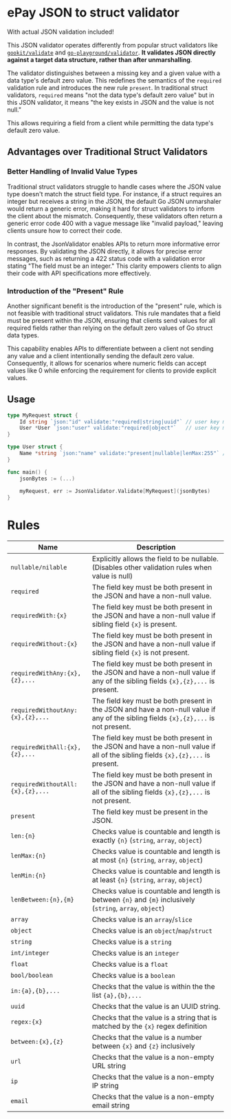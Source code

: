 # ePay JSON to struct validator
With actual JSON validation included!

This JSON validator operates differently from popular struct validators like [`gookit/validate`](https://github.com/gookit/validate) and [`go-playground/validator`](https://github.com/go-playground/validator). 
**It validates JSON directly against a target data structure, rather than after unmarshalling**.

The validator distinguishes between a missing key and a given value with a data type's default zero value. 
This redefines the semantics of the `required` validation rule and introduces the new rule `present`. 
In traditional struct validators, `required` means "not the data type's default zero value" 
but in this JSON validator, it means "the key exists in JSON and the value is not null."

This allows requiring a field from a client while permitting the data type's default zero value.

## Advantages over Traditional Struct Validators
### Better Handling of Invalid Value Types
Traditional struct validators struggle to handle cases where the JSON value type doesn't match the struct field type. 
For instance, if a struct requires an integer but receives a string in the JSON, the default Go JSON unmarshaler would return a generic error, making it hard for struct validators to inform the client about the mismatch. 
Consequently, these validators often return a generic error code 400 with a vague message like "invalid payload," leaving clients unsure how to correct their code.

In contrast, the JsonValidator enables APIs to return more informative error responses. 
By validating the JSON directly, it allows for precise error messages, such as returning a 422 status code with a validation error stating "The field must be an integer." 
This clarity empowers clients to align their code with API specifications more effectively.

### Introduction of the "Present" Rule
Another significant benefit is the introduction of the "present" rule, which is not feasible with traditional struct validators. 
This rule mandates that a field must be present within the JSON, ensuring that clients send values for all required fields rather than relying on the default zero values of Go struct data types.

This capability enables APIs to differentiate between a client not sending any value and a client intentionally sending the default zero value. 
Consequently, it allows for scenarios where numeric fields can accept values like 0 while enforcing the requirement for clients to provide explicit values.

## Usage
```go
type MyRequest struct {
    Id string `json:"id" validate:"required|string|uuid"` // user key must be present with non-null uuid string
    User *User `json:"user" validate:"required|object"`   // user key must be present with non-null object value
}

type User struct {
    Name *string `json:"name" validate:"present|nullable|lenMax:255"` // A name must be present, but can be null or a string with a maximum length of 255 chars
}

func main() {
    jsonBytes := (...)
    
    myRequest, err := JsonValidator.Validate[MyRequest](jsonBytes)
}
```

# Rules
| Name                             | Description                                                                                                                         |
|----------------------------------|-------------------------------------------------------------------------------------------------------------------------------------|
| `nullable/nilable`               | Explicitly allows the field to be nullable. <br/>(Disables other validation rules when value is null)                               |
| `required`                       | The field key must be both present in the JSON and have a non-null value.                                                           |
| `requiredWith:{x}`               | The field key must be both present in the JSON and have a non-null value if sibling field `{x}` is present.                         |
| `requiredWithout:{x}`            | The field key must be both present in the JSON and have a non-null value if sibling field `{x}` is not present.                     |
| `requiredWithAny:{x},{z},...`    | The field key must be both present in the JSON and have a non-null value if any of the sibling fields `{x},{z},...` is present.     |
| `requiredWithoutAny:{x},{z},...` | The field key must be both present in the JSON and have a non-null value if any of the sibling fields `{x},{z},...` is not present. |
| `requiredWithAll:{x},{z},...`    | The field key must be both present in the JSON and have a non-null value if all of the sibling fields `{x},{z},...` is present.     |
| `requiredWithoutAll:{x},{z},...` | The field key must be both present in the JSON and have a non-null value if all of the sibling fields `{x},{z},...` is not present. |
| `present`                        | The field key must be present in the JSON.                                                                                          |
| `len:{n}`                        | Checks value is countable and length is exactly `{n}` (`string`, `array`, `object`)                                                 |
| `lenMax:{n}`                     | Checks value is countable and length is at most `{n}` (`string`, `array`, `object`)                                                 |
| `lenMin:{n}`                     | Checks value is countable and length is at least `{n}` (`string`, `array`, `object`)                                                |
| `lenBetween:{n},{m}`             | Checks value is countable and length is between `{n}` and `{m}` inclusively (`string`, `array`, `object`)                           |
| `array`                          | Checks value is an `array`/`slice`                                                                                                  |
| `object`                         | Checks value is an `object`/`map`/`struct`                                                                                          |
| `string`                         | Checks value is a `string`                                                                                                          |
| `int/integer`                    | Checks value is an `integer`                                                                                                        |
| `float`                          | Checks value is a `float`                                                                                                           |
| `bool/boolean`                   | Checks value is a `boolean`                                                                                                         |
| `in:{a},{b},...`                 | Checks that the value is within the the list `{a},{b},...`                                                                          |
| `uuid`                           | Checks that the value is an UUID string.                                                                                            |
| `regex:{x}`                      | Checks that the value is a string that is matched by the `{x}` regex definition                                                     |
| `between:{x},{z}`                | Checks that the value is a number between `{x}` and `{z}` inclusively                                                               |
| `url`                            | Checks that the value is a non-empty URL string                                                                                     |
| `ip`                             | Checks that the value is a non-empty IP string                                                                                      |
| `email`                          | Checks that the value is a non-empty email string                                                                                   |
